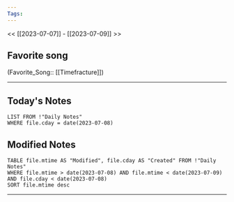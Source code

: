 ```yaml
---
Tags:
---
```

<< [[2023-07-07]] - [[2023-07-09]] >>
## Favorite song
(Favorite_Song:: [[Timefracture]])

___
## Today's Notes
```dataview
LIST FROM !"Daily Notes"
WHERE file.cday = date(2023-07-08)
```
## Modified Notes
```dataview
TABLE file.mtime AS "Modified", file.cday AS "Created" FROM !"Daily Notes" 
WHERE file.mtime > date(2023-07-08) AND file.mtime < date(2023-07-09) AND file.cday < date(2023-07-08)
SORT file.mtime desc
```
___

